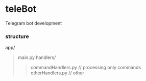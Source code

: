 # teleBot
Telegram bot development

### structure

app/
>main.py
>handlers/
>>  commandHandlers.py  // processing only commands 
>> otherHandlers.py // other